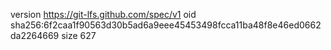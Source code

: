 version https://git-lfs.github.com/spec/v1
oid sha256:6f2caa1f90563d30b5ad6a9eee45453498fcca11ba48f8e46ed0662da2264669
size 627
